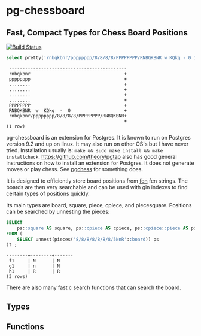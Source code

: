 
# pg-chessboard

## Fast, Compact Types for Chess Board Positions

[![Build Status](https://travis-ci.org/NCarson/pg-chessboard.svg?branch=master)](https://travis-ci.org/NCarson/pg-chessboard)

```sql
select pretty('rnbqkbnr/pppppppp/8/8/8/8/PPPPPPPP/RNBQKBNR w KQkq - 0 1'::board);
```
```                  pretty                    
 --------------------------------------------
 rnbqkbnr                                   +
 pppppppp                                   +
 ........                                   +
 ........                                   +
 ........                                   +
 ........                                   +
 PPPPPPPP                                   +
 RNBQKBNR  w  KQkq  -  0                    +
 rnbqkbnr/pppppppp/8/8/8/8/PPPPPPPP/RNBQKBNR+
                                            +
(1 row)
```

pg-chessboard is an extension for Postgres.
It is known to run on Postgres version 9.2 and up on linux. 
It may also run on other OS's but I have never tried.
Installation usually is: `make && sudo make install && make installcheck`.
https://github.com/theory/pgtap also has
good general instructions on how to install an extension for Postgres. It does 
not generate moves or play chess. See [pgchess](https://pgxn.org/dist/pgchess/0.1.0/) for
something does.

It is designed to efficiently store board positions from 
[fen](https://en.wikipedia.org/wiki/Forsyth%E2%80%93Edwards_Notation)
fen strings. The boards are then very searchable and can be used
with gin indexes to find certain types of positions quickly.

Its main types are board, square, piece, cpiece, and piecesquare.
Positions can be searched by unnesting the pieces:

```sql
SELECT 
	ps::square AS square, ps::cpiece AS cpiece, ps::cpiece::piece AS piece 
FROM (
	SELECT unnest(pieces('8/8/8/8/8/8/8/5NnR'::board)) ps
)t ;
```
``` square | cpiece | piece 
--------+--------+-------
 f1     | N      | N
 g1     | n      | N
 h1     | R      | R
(3 rows)
```

There are also many fast c search functions that can search the board.


## Types

## Functions

